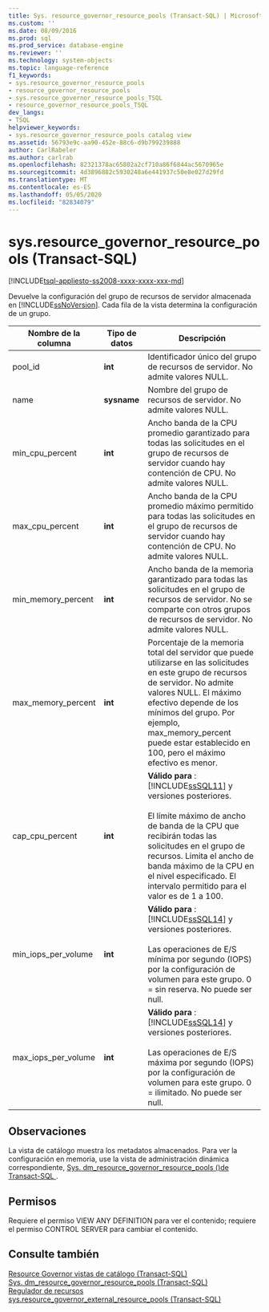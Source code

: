 ```yaml
---
title: Sys. resource_governor_resource_pools (Transact-SQL) | Microsoft Docs
ms.custom: ''
ms.date: 08/09/2016
ms.prod: sql
ms.prod_service: database-engine
ms.reviewer: ''
ms.technology: system-objects
ms.topic: language-reference
f1_keywords:
- sys.resource_governor_resource_pools
- resource_governor_resource_pools
- sys.resource_governor_resource_pools_TSQL
- resource_governor_resource_pools_TSQL
dev_langs:
- TSQL
helpviewer_keywords:
- sys.resource_governor_resource_pools catalog view
ms.assetid: 56793e9c-aa90-452e-88c6-d9b799239888
author: CarlRabeler
ms.author: carlrab
ms.openlocfilehash: 82321378ac65802a2cf710a86f6844ac5670965e
ms.sourcegitcommit: 4d3896882c5930248a6e441937c50e8e027d29fd
ms.translationtype: MT
ms.contentlocale: es-ES
ms.lasthandoff: 05/05/2020
ms.locfileid: "82834079"
---
```

# <a name="sysresource_governor_resource_pools-transact-sql"></a>sys.resource_governor_resource_pools (Transact-SQL)
[!INCLUDE[tsql-appliesto-ss2008-xxxx-xxxx-xxx-md](../../includes/tsql-appliesto-ss2008-xxxx-xxxx-xxx-md.md)]

  Devuelve la configuración del grupo de recursos de servidor almacenada en [!INCLUDE[ssNoVersion](../../includes/ssnoversion-md.md)]. Cada fila de la vista determina la configuración de un grupo.  
  
|Nombre de la columna|Tipo de datos|Descripción|  
|-----------------|---------------|-----------------|  
|pool_id|**int**|Identificador único del grupo de recursos de servidor. No admite valores NULL.|  
|name|**sysname**|Nombre del grupo de recursos de servidor. No admite valores NULL.|  
|min_cpu_percent|**int**|Ancho banda de la CPU promedio garantizado para todas las solicitudes en el grupo de recursos de servidor cuando hay contención de CPU. No admite valores NULL.|  
|max_cpu_percent|**int**|Ancho banda de la CPU promedio máximo permitido para todas las solicitudes en el grupo de recursos de servidor cuando hay contención de CPU. No admite valores NULL.|  
|min_memory_percent|**int**|Ancho banda de la memoria garantizado para todas las solicitudes en el grupo de recursos de servidor. No se comparte con otros grupos de recursos de servidor. No admite valores NULL.|  
|max_memory_percent|**int**|Porcentaje de la memoria total del servidor que puede utilizarse en las solicitudes en este grupo de recursos de servidor. No admite valores NULL. El máximo efectivo depende de los mínimos del grupo. Por ejemplo, max_memory_percent puede estar establecido en 100, pero el máximo efectivo es menor.|  
|cap_cpu_percent|**int**|**Válido para** : [!INCLUDE[ssSQL11](../../includes/sssql11-md.md)] y versiones posteriores.<br /><br /> El límite máximo de ancho de banda de la CPU que recibirán todas las solicitudes en el grupo de recursos. Limita el ancho de banda máximo de la CPU en el nivel especificado. El intervalo permitido para el valor es de 1 a 100.|  
|min_iops_per_volume|**int**|**Válido para** : [!INCLUDE[ssSQL14](../../includes/sssql14-md.md)] y versiones posteriores.<br /><br /> Las operaciones de E/S mínima por segundo (IOPS) por la configuración de volumen para este grupo. 0 = sin reserva. No puede ser null.|  
|max_iops_per_volume|**int**|**Válido para** : [!INCLUDE[ssSQL14](../../includes/sssql14-md.md)] y versiones posteriores.<br /><br /> Las operaciones de E/S máxima por segundo (IOPS) por la configuración de volumen para este grupo. 0 = ilimitado. No puede ser null.|  
  
## <a name="remarks"></a>Observaciones  
 La vista de catálogo muestra los metadatos almacenados. Para ver la configuración en memoria, use la vista de administración dinámica correspondiente, [Sys. dm_resource_governor_resource_pools &#40;&#41;de Transact-SQL ](../../relational-databases/system-dynamic-management-views/sys-dm-resource-governor-resource-pools-transact-sql.md).  
  
## <a name="permissions"></a>Permisos  
 Requiere el permiso VIEW ANY DEFINITION para ver el contenido; requiere el permiso CONTROL SERVER para cambiar el contenido.  
  
## <a name="see-also"></a>Consulte también  
 [Resource Governor vistas de catálogo &#40;Transact-SQL&#41;](../../relational-databases/system-catalog-views/resource-governor-catalog-views-transact-sql.md)   
 [Sys. dm_resource_governor_resource_pools &#40;Transact-SQL&#41;](../../relational-databases/system-dynamic-management-views/sys-dm-resource-governor-resource-pools-transact-sql.md)   
 [Regulador de recursos](../../relational-databases/resource-governor/resource-governor.md)   
 [sys.resource_governor_external_resource_pools &#40;Transact-SQL&#41;](../../relational-databases/system-catalog-views/sys-resource-governor-external-resource-pools-transact-sql.md)  
  
  
